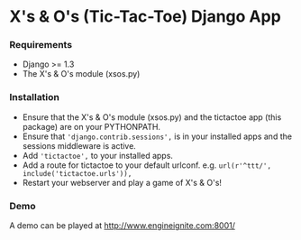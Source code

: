 # X's & O's (Tic-Tac-Toe) Django App
### Requirements
 + Django >= 1.3
 + The X's & O's module (xsos.py)
 
### Installation
 + Ensure that the X's & O's module (xsos.py) and the tictactoe app (this package) are on your PYTHONPATH.
 + Ensure that `'django.contrib.sessions',` is in your installed apps and the sessions middleware is active.
 + Add `'tictactoe',` to your installed apps.
 + Add a route for tictactoe to your default urlconf.
   e.g. `url(r'^ttt/', include('tictactoe.urls')),`
 + Restart your webserver and play a game of X's & O's!

### Demo
A demo can be played at http://www.engineignite.com:8001/
